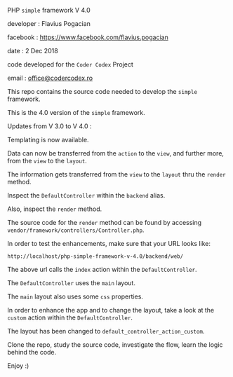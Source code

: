 PHP `simple` framework V 4.0

developer : Flavius Pogacian

facebook : https://www.facebook.com/flavius.pogacian

date : 2 Dec 2018

code developed for the `Coder Codex` Project

email : office@codercodex.ro

This repo contains the source code needed to develop the `simple` framework.

This is the 4.0 version of the `simple` framework.

Updates from  V 3.0 to V 4.0 :

Templating is now available.

Data can now be transferred from the `action` to the `view`, and further more, from the `view` to the `layout`.

The information gets transferred from the `view` to the `layout` thru the `render` method.

Inspect the `DefaultController` within the `backend` alias.

Also, inspect the `render` method.

The source code for the `render` method can be found by accessing `vendor/framework/controllers/Controller.php`.

In order to test the enhancements, make sure that your URL looks like:

`http://localhost/php-simple-framework-v-4.0/backend/web/`

The above url calls the `index` action within the `DefaultController`.

The `DefaultController` uses the `main` layout.

The `main` layout also uses some `css` properties.

In order to enhance the app and to change the layout, take a look at the `custom` action within the `DefaultController`.
 
The layout has been changed to `default_controller_action_custom`.

Clone the repo, study the source code, investigate the flow, learn the logic behind the code.

Enjoy :)